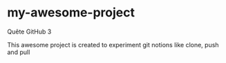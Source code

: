 # my-awesome-project
Quête GitHub 3

This awesome project is created to experiment git notions like clone, push and pull
